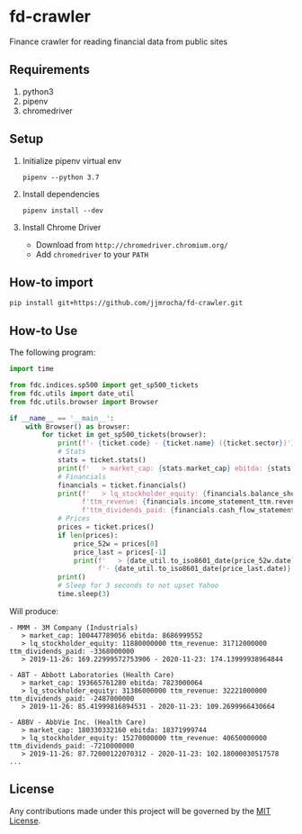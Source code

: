 fd-crawler
==========
Finance crawler for reading financial data from public sites


Requirements
------------
1. python3
2. pipenv
3. chromedriver

Setup
-----
1. Initialize pipenv virtual env
    ```
    pipenv --python 3.7
    ``` 

2. Install dependencies
   ```
   pipenv install --dev
   ```
   
3. Install Chrome Driver
   * Download from `http://chromedriver.chromium.org/`
   * Add `chromedriver` to your `PATH`
   

How-to import
-------------
```
pip install git+https://github.com/jjmrocha/fd-crawler.git
```

   
How-to Use
----------
The following program:
```python
import time

from fdc.indices.sp500 import get_sp500_tickets
from fdc.utils import date_util
from fdc.utils.browser import Browser

if __name__ == '__main__':
    with Browser() as browser:
        for ticket in get_sp500_tickets(browser):
            print(f'- {ticket.code} - {ticket.name} ({ticket.sector})')
            # Stats
            stats = ticket.stats()
            print(f'   > market_cap: {stats.market_cap} ebitda: {stats.ebitda}')
            # Financials
            financials = ticket.financials()
            print(f'   > lq_stockholder_equity: {financials.balance_sheet_lq.stockholder_equity} '
                  f'ttm_revenue: {financials.income_statement_ttm.revenue} '
                  f'ttm_dividends_paid: {financials.cash_flow_statement_ttm.dividends_paid}')
            # Prices
            prices = ticket.prices()
            if len(prices):
                price_52w = prices[0]
                price_last = prices[-1]
                print(f'   > {date_util.to_iso8601_date(price_52w.date)}: {price_52w.price} '
                      f'- {date_util.to_iso8601_date(price_last.date)}: {price_last.price}')
            print()
            # Sleep for 3 seconds to not upset Yahoo
            time.sleep(3)
```

Will produce:
```
- MMM - 3M Company (Industrials)
   > market_cap: 100447789056 ebitda: 8686999552
   > lq_stockholder_equity: 11880000000 ttm_revenue: 31712000000 ttm_dividends_paid: -3368000000
   > 2019-11-26: 169.22999572753906 - 2020-11-23: 174.13999938964844

- ABT - Abbott Laboratories (Health Care)
   > market_cap: 193665761280 ebitda: 7823000064
   > lq_stockholder_equity: 31386000000 ttm_revenue: 32221000000 ttm_dividends_paid: -2487000000
   > 2019-11-26: 85.41999816894531 - 2020-11-23: 109.2699966430664

- ABBV - AbbVie Inc. (Health Care)
   > market_cap: 180330332160 ebitda: 18371999744
   > lq_stockholder_equity: 15270000000 ttm_revenue: 40650000000 ttm_dividends_paid: -7210000000
   > 2019-11-26: 87.72000122070312 - 2020-11-23: 102.18000030517578
...
```
   
License
-------
Any contributions made under this project will be governed by the [MIT License](./LICENSE.md).